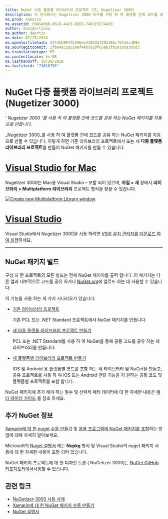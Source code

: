```yaml
---
title: NuGet 다중 플랫폼 라이브러리 프로젝트 (즉, Nugetizer 3000)
description: 이 문서에서는 Nugetizer 3000 도구를 사용 하 여 플랫폼 간에 코드를 공유 하는 NuGet 패키지를 자동으로 만드는 방법을 설명 합니다.
ms.prod: xamarin
ms.assetid: F0A5A9BB-86CD-44C9-8EE8-74D1E5E74A30
author: davidortinau
ms.author: daortin
ms.date: 07/25/2018
ms.openlocfilehash: 5744bb9947b196ee319535729338bcf64a5cd09e
ms.sourcegitcommit: 2fbe4932a319af4ebc829f65eb1fb1816ba305d3
ms.translationtype: MT
ms.contentlocale: ko-KR
ms.lasthandoff: 10/29/2019
ms.locfileid: "73016755"
---
```

# <a name="nuget-multiplatform-library-projects-nugetizer-3000"></a>NuGet 다중 플랫폼 라이브러리 프로젝트 (Nugetizer 3000)

_' Nugetizer 3000 '를 사용 하 여 플랫폼 간에 코드를 공유 하는 NuGet 패키지를 자동으로 만듭니다._

_Nugetizer 3000_를 사용 하 여 플랫폼 간에 코드를 공유 하는 NuGet 패키지를 자동으로 만들 수 있습니다. 이렇게 하면 기존 라이브러리 프로젝트에서 또는 새 **다중 플랫폼 라이브러리 프로젝트**를 만들어 NuGet 패키지를 만들 수 있습니다.

# <a name="visual-studio-for-mactabmacos"></a>[Visual Studio for Mac](#tab/macos)

Nugetizer 3000는 Mac용 Visual Studio &ndash; 포함 되어 있으며, **파일 > 새** 창에서 **라이브러리 > Mulitplatform 라이브러리** 프로젝트 형식을 찾을 수 있습니다.

[![](images/mulitplatform-library-sml.png "Create new Multiplatform Library window")](images/mulitplatform-library.png#lightbox)

# <a name="visual-studiotabwindows"></a>[Visual Studio](#tab/windows)

Visual Studio에서 Nugetizer 3000을 사용 하려면 [VSIX 설치 관리자를 다운로드 하 여 실행](https://bit.ly/nugetizer-2017)하세요.

-----

## <a name="building-nuget-packages"></a>NuGet 패키지 빌드

구성 되 면 프로젝트의 모든 빌드는 전체 NuGet 패키지를 출력 합니다 .이 패키지는 다른 앱과 내부적으로 코드를 공유 하거나 [NuGet.org](https://www.nuget.org)에 업로드 하는 데 사용할 수 있습니다.

이 기능을 사용 하는 세 가지 시나리오가 있습니다.

- [기존 라이브러리 프로젝트](existing-library.md)

  기존 PCL 또는 .NET Standard 프로젝트에서 NuGet 패키지를 만듭니다.

- [새 다중 플랫폼 라이브러리 프로젝트 만들기](single-codebase.md)

  PCL 또는 .NET Standard를 사용 하 여 NuGet을 통해 공통 코드를 공유 하는 새 라이브러리를 만듭니다.

- [새 플랫폼별 라이브러리 프로젝트 만들기](platform-specific.md)

  IOS 및 Android 용 플랫폼별 코드를 포함 하는 새 라이브러리 및 NuGet을 만들고, 공유 프로젝트를 사용 하 여 iOS 또는 Android 관련 기능을 지 원하는 공통 코드 및 플랫폼별 프로젝트를 포함 합니다.

NuGet 패키지에 추가 해야 하는 필수 및 선택적 메타 데이터에 대 한 자세한 내용은 [메타 데이터 가이드](metadata.md) 를 참조 하세요.

## <a name="further-nuget-information"></a>추가 NuGet 정보

[Xamarin에 대 한 nuget 수동 만들기](~/cross-platform/app-fundamentals/nuget-manual.md) 및 [응용 프로그램에 NuGet 패키지를 포함](https://docs.microsoft.com/visualstudio/mac/nuget-walkthrough)하는 방법에 대해 자세히 알아보세요.

Microsoft의 [Nuget 설명서](https://docs.microsoft.com/nuget/) 에는 **Nupkg** 형식 및 Visual Studio의 nuget 패키지 사용에 대 한 자세한 내용이 포함 되어 있습니다.

NuGet 패키지 프로젝트에 대 한 디자인 토론 ( NuGetizer 3000)는 [NuGet GitHub 리포지토리에서](https://github.com/NuGet/Home/wiki/NuGetizer-3000)사용할 수 있습니다.

## <a name="related-links"></a>관련 링크

- [NuGetizer-3000 사용 사례](https://github.com/NuGet/Home/wiki/NuGetizer-Core-Scenarios)
- [Xamarin에 대 한 NuGet 패키지 수동 만들기](~/cross-platform/app-fundamentals/nuget-manual.md)
- [NuGet 설명서](https://docs.microsoft.com/nuget/)
